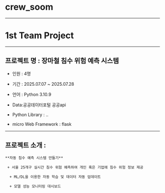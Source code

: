 # crew_soom
---

# 1st Team Project

---

## 프로젝트 명 : 장마철 침수 위험 예측 시스템


   + 인원 : 4명

   + 기간 : 2025.07.07 ~ 2025.07.28

   + 언어 : Python 3.10.9

   + Data:공공데이터포털 공공api

   + Python Library : ..

   + micro Web Framework : flask

---

## 프로젝트 소개 : 
   
    **자동 침수 예측 시스템 만들기**

     + 서울 25개구 실시간 침수 위험 예측하여 개인 혹은 기업에 침수 위험 정보 제공

      + ML/DL을 이용한 자동 학습 및 데이터 자동 업데이트

      + 모델 성능 모니터링 대시보드

